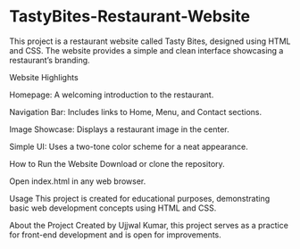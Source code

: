 # TastyBites-Restaurant-Website
This project is a restaurant website called Tasty Bites, designed using HTML and CSS. The website provides a simple and clean interface showcasing a restaurant’s branding.

Website Highlights

Homepage: A welcoming introduction to the restaurant.

Navigation Bar: Includes links to Home, Menu, and Contact sections.

Image Showcase: Displays a restaurant image in the center.

Simple UI: Uses a two-tone color scheme for a neat appearance.

How to Run the Website
Download or clone the repository.

Open index.html in any web browser.

Usage
This project is created for educational purposes, demonstrating basic web development concepts using HTML and CSS.

About the Project
Created by Ujjwal Kumar, this project serves as a practice for front-end development and is open for improvements.
